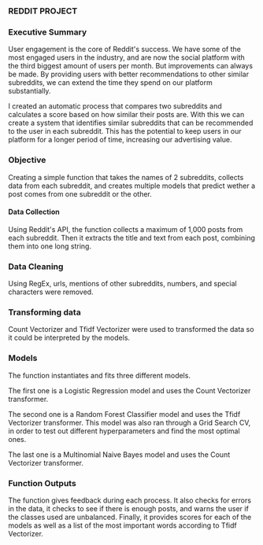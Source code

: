 ### REDDIT PROJECT ###

### Executive Summary

User engagement is the core of Reddit's success. We have some of the most engaged users in the industry, and are now the social platform with the third biggest amount of users per month. But improvements can always be made. By providing users with better recommendations to other similar subreddits, we can extend the time they spend on our platform substantially.

I created an automatic process that compares two subreddits and calculates a score based on how similar their posts are. With this we can create a system that identifies similar subreddits that can be recommended to the user in each subreddit. This has the potential to keep users in our platform for a longer period of time, increasing our advertising value.

### Objective

Creating a simple function that takes the names of 2 subreddits, collects data from each subreddit, and creates multiple models that predict wether a post comes from one subreddit or the other.

#### Data Collection

Using Reddit's API, the function collects a maximum of 1,000 posts from each subreddit. Then it extracts the title and text from each post, combining them into one long string.

### Data Cleaning

Using RegEx, urls, mentions of other subreddits, numbers, and special characters were removed.

### Transforming data

Count Vectorizer and Tfidf Vectorizer were used to transformed the data so it could be interpreted by the models.

### Models

The function instantiates and fits three different models.

The first one is a Logistic Regression model and uses the Count Vectorizer transformer.

The second one is a Random Forest Classifier model and uses the Tfidf Vectorizer transformer. This model was also ran through a Grid Search CV, in order to test out different hyperparameters and find the most optimal ones.

The last one is a Multinomial Naive Bayes model and uses the Count Vectorizer transformer.

### Function Outputs

The function gives feedback during each process. It also checks for errors in the data, it checks to see if there is enough posts, and warns the user if the classes used are unbalanced. Finally, it provides scores for each of the models as well as a list of the most important words according to Tfidf Vectorizer.
